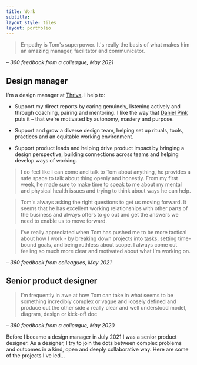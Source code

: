 ```yaml
---
title: Work
subtitle: 
layout_style: tiles
layout: portfolio
---
```


> Empathy is Tom's superpower. It's really the basis of what makes him an amazing manager, facilitator and communicator. 

– *360 feedback from a colleague, May 2021*

## Design manager ## 

I'm a design manager at [Thriva](https://thriva.co/). I help to:

* Support my direct reports by caring genuinely, listening actively and through coaching, pairing and mentoring. I like the way that [Daniel Pink](https://www.danpink.com/books/drive/) puts it – that we're motivated by autonomy, mastery and purpose. 

* Support and grow a diverse design team, helping set up rituals, tools, practices and an equitable working environment.

* Support product leads and helping drive product impact by bringing a design perspective, building connections across teams and helping develop ways of working.  

>I do feel like I can come and talk to Tom about anything, he provides a safe space to talk about thing openly and honestly. From my first week, he made sure to make time to speak to me about my mental and physical health issues and trying to think about ways he can help.

> Tom's always asking the right questions to get us moving forward. It seems that he has excellent working relationships with other parts of the business and always offers to go out and get the answers we need to enable us to move forward. 

> I've really appreciated when Tom has pushed me to be more tactical about how I work - by breaking down projects into tasks, setting time-bound goals, and being ruthless about scope. I always come out feeling so much more clear and motivated about what I'm working on.

– *360 feedback from colleagues, May 2021*

## Senior product designer

> I’m frequently in awe at how Tom can take in what seems to be something incredibly complex or vague and loosely defined and produce out the other side a really clear and well understood model, diagram, design or kick-off doc

– *360 feedback from a colleague, May 2020*

Before I became a design manager in July 2021 I was a senior product designer. As a designer, I try to join the dots between complex problems and outcomes in a kind, open and deeply collaborative way. Here are some of the projects I've led... 